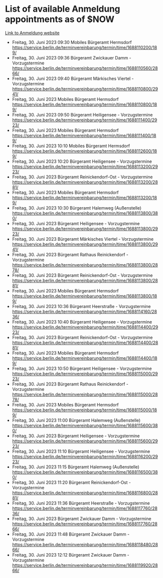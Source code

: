 # List of available Anmeldung appointments as of $NOW
[Link to Anmeldung website](https://service.berlin.de/terminvereinbarung/termin/tag.php?termin=1&anliegen[]=120686&dienstleisterlist=122210,122217,327316,122219,327312,122227,327314,122231,327346,122243,327348,122254,122252,329742,122260,329745,122262,329748,122271,327278,122273,327274,122277,327276,330436,122280,327294,122282,327290,122284,327292,122291,327270,122285,327266,122286,327264,122296,327268,150230,329760,122297,327286,122294,327284,122312,329763,122314,329775,122304,327330,122311,327334,122309,327332,317869,122281,327352,122279,329772,122283,122276,327324,122274,327326,122267,329766,122246,327318,122251,327320,122257,327322,122208,327298,122226,327300&herkunft=http%3A%2F%2Fservice.berlin.de%2Fdienstleistung%2F120686%2F)
- Freitag, 30. Juni 2023 09:30 Mobiles Bürgeramt Hermsdorf https://service.berlin.de/terminvereinbarung/termin/time/1688110200/189/
- Freitag, 30. Juni 2023 09:36 Bürgeramt Zwickauer Damm - Vorzugstermine https://service.berlin.de/terminvereinbarung/termin/time/1688110560/2866/
- Freitag, 30. Juni 2023 09:40 Bürgeramt Märkisches Viertel - Vorzugstermine https://service.berlin.de/terminvereinbarung/termin/time/1688110800/2941/
- Freitag, 30. Juni 2023  Mobiles Bürgeramt Hermsdorf https://service.berlin.de/terminvereinbarung/termin/time/1688110800/189/
- Freitag, 30. Juni 2023 09:50 Bürgeramt Heiligensee - Vorzugstermine https://service.berlin.de/terminvereinbarung/termin/time/1688111400/2923/
- Freitag, 30. Juni 2023  Mobiles Bürgeramt Hermsdorf https://service.berlin.de/terminvereinbarung/termin/time/1688111400/189/
- Freitag, 30. Juni 2023 10:10 Mobiles Bürgeramt Hermsdorf https://service.berlin.de/terminvereinbarung/termin/time/1688112600/189/
- Freitag, 30. Juni 2023 10:20 Bürgeramt Heiligensee - Vorzugstermine https://service.berlin.de/terminvereinbarung/termin/time/1688113200/2923/
- Freitag, 30. Juni 2023  Bürgeramt Reinickendorf-Ost - Vorzugstermine https://service.berlin.de/terminvereinbarung/termin/time/1688113200/2881/
- Freitag, 30. Juni 2023  Mobiles Bürgeramt Hermsdorf https://service.berlin.de/terminvereinbarung/termin/time/1688113200/189/
- Freitag, 30. Juni 2023 10:30 Bürgeramt Halemweg (Außenstelle) https://service.berlin.de/terminvereinbarung/termin/time/1688113800/380/
- Freitag, 30. Juni 2023  Bürgeramt Heiligensee - Vorzugstermine https://service.berlin.de/terminvereinbarung/termin/time/1688113800/2923/
- Freitag, 30. Juni 2023  Bürgeramt Märkisches Viertel - Vorzugstermine https://service.berlin.de/terminvereinbarung/termin/time/1688113800/2941/
- Freitag, 30. Juni 2023  Bürgeramt Rathaus Reinickendorf - Vorzugstermine https://service.berlin.de/terminvereinbarung/termin/time/1688113800/2878/
- Freitag, 30. Juni 2023  Bürgeramt Reinickendorf-Ost - Vorzugstermine https://service.berlin.de/terminvereinbarung/termin/time/1688113800/2881/
- Freitag, 30. Juni 2023  Mobiles Bürgeramt Hermsdorf https://service.berlin.de/terminvereinbarung/termin/time/1688113800/189/
- Freitag, 30. Juni 2023 10:36 Bürgeramt Heerstraße - Vorzugstermine https://service.berlin.de/terminvereinbarung/termin/time/1688114160/2836/
- Freitag, 30. Juni 2023 10:40 Bürgeramt Heiligensee - Vorzugstermine https://service.berlin.de/terminvereinbarung/termin/time/1688114400/2923/
- Freitag, 30. Juni 2023  Bürgeramt Reinickendorf-Ost - Vorzugstermine https://service.berlin.de/terminvereinbarung/termin/time/1688114400/2881/
- Freitag, 30. Juni 2023  Mobiles Bürgeramt Hermsdorf https://service.berlin.de/terminvereinbarung/termin/time/1688114400/189/
- Freitag, 30. Juni 2023 10:50 Bürgeramt Heiligensee - Vorzugstermine https://service.berlin.de/terminvereinbarung/termin/time/1688115000/2923/
- Freitag, 30. Juni 2023  Bürgeramt Rathaus Reinickendorf - Vorzugstermine https://service.berlin.de/terminvereinbarung/termin/time/1688115000/2878/
- Freitag, 30. Juni 2023  Mobiles Bürgeramt Hermsdorf https://service.berlin.de/terminvereinbarung/termin/time/1688115000/189/
- Freitag, 30. Juni 2023 11:00 Bürgeramt Halemweg (Außenstelle) https://service.berlin.de/terminvereinbarung/termin/time/1688115600/380/
- Freitag, 30. Juni 2023  Bürgeramt Heiligensee - Vorzugstermine https://service.berlin.de/terminvereinbarung/termin/time/1688115600/2923/
- Freitag, 30. Juni 2023 11:10 Bürgeramt Heiligensee - Vorzugstermine https://service.berlin.de/terminvereinbarung/termin/time/1688116200/2923/
- Freitag, 30. Juni 2023 11:15 Bürgeramt Halemweg (Außenstelle) https://service.berlin.de/terminvereinbarung/termin/time/1688116500/380/
- Freitag, 30. Juni 2023 11:20 Bürgeramt Reinickendorf-Ost - Vorzugstermine https://service.berlin.de/terminvereinbarung/termin/time/1688116800/2881/
- Freitag, 30. Juni 2023 11:36 Bürgeramt Heerstraße - Vorzugstermine https://service.berlin.de/terminvereinbarung/termin/time/1688117760/2836/
- Freitag, 30. Juni 2023  Bürgeramt Zwickauer Damm - Vorzugstermine https://service.berlin.de/terminvereinbarung/termin/time/1688117760/2866/
- Freitag, 30. Juni 2023 11:48 Bürgeramt Zwickauer Damm - Vorzugstermine https://service.berlin.de/terminvereinbarung/termin/time/1688118480/2866/
- Freitag, 30. Juni 2023 12:12 Bürgeramt Zwickauer Damm - Vorzugstermine https://service.berlin.de/terminvereinbarung/termin/time/1688119920/2866/
